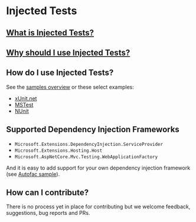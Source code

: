 # Injected Tests

## [What is Injected Tests?](nuget.readme.md#what-is-injected-tests)

## [Why should I use Injected Tests?](nuget.readme.md#why-should-i-use-injected-tests)

## How do I use Injected Tests?

See the [samples overview][samplesoverview] or these select examples:

* [xUnit.net][xunitsample]
* [MSTest][mstestsample]
* [NUnit][nunitsample]

## Supported Dependency Injection Frameworks

* `Microsoft.Extensions.DependencyInjection.ServiceProvider`
* `Microsoft.Extensions.Hosting.Host`
* `Microsoft.AspNetCore.Mvc.Testing.WebApplicationFactory`

And it is easy to add support for your own dependency injection framework (see [Autofac sample][autofacsample]).

## How can I contribute?

There is no process yet in place for contributing but we welcome feedback, suggestions, bug reports and PRs.

[samplesoverview]: samples/README.md
[xunitsample]: samples/InjectedTests.Basic.XUnit/BasicTest.cs
[mstestsample]: samples/InjectedTests.Basic.MSTest/BasicTest.cs
[nunitsample]: samples/InjectedTests.Basic.NUnit/BasicTest.cs
[autofacsample]: samples/InjectedTests.Autofac
